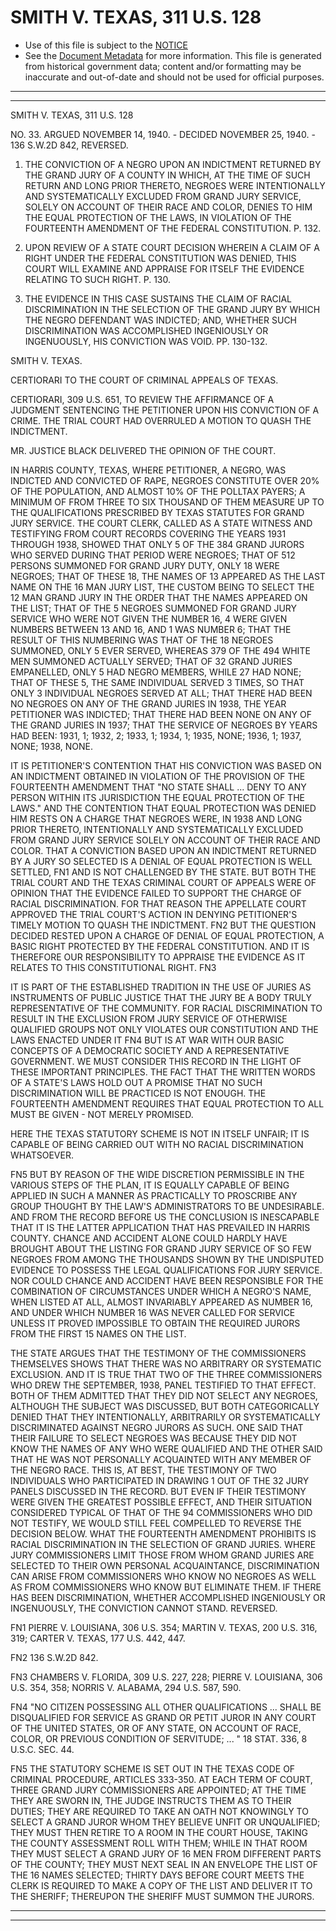 ---
---

# SMITH V. TEXAS, 311 U.S. 128

* Use of this file is subject to the [NOTICE](https://github.com/publicdocs/notice/blob/master/NOTICE)
* See the [Document Metadata](../../../) for more information.
  This file is generated from historical government data; content and/or formatting may be inaccurate and out-of-date and should not be used for official purposes.

----------
----------

SMITH V. TEXAS, 311 U.S. 128

NO. 33.  ARGUED NOVEMBER 14, 1940.  - DECIDED NOVEMBER 25, 1940.  - 136 S.W.2D 842, REVERSED.

1.  THE CONVICTION OF A NEGRO UPON AN INDICTMENT RETURNED BY THE GRAND JURY OF A COUNTY IN WHICH, AT THE TIME OF SUCH RETURN AND LONG PRIOR THERETO, NEGROES WERE INTENTIONALLY AND SYSTEMATICALLY EXCLUDED FROM GRAND JURY SERVICE, SOLELY ON ACCOUNT OF THEIR RACE AND COLOR, DENIES TO HIM THE EQUAL PROTECTION OF THE LAWS, IN VIOLATION OF THE FOURTEENTH AMENDMENT OF THE FEDERAL CONSTITUTION.  P. 132.

2.  UPON REVIEW OF A STATE COURT DECISION WHEREIN A CLAIM OF A RIGHT UNDER THE FEDERAL CONSTITUTION WAS DENIED, THIS COURT WILL EXAMINE AND APPRAISE FOR ITSELF THE EVIDENCE RELATING TO SUCH RIGHT.  P. 130.

3.  THE EVIDENCE IN THIS CASE SUSTAINS THE CLAIM OF RACIAL DISCRIMINATION IN THE SELECTION OF THE GRAND JURY BY WHICH THE NEGRO DEFENDANT WAS INDICTED; AND, WHETHER SUCH DISCRIMINATION WAS ACCOMPLISHED INGENIOUSLY OR INGENUOUSLY, HIS CONVICTION WAS VOID.  PP. 130-132.

SMITH V. TEXAS.

CERTIORARI TO THE COURT OF CRIMINAL APPEALS OF TEXAS.

CERTIORARI, 309 U.S. 651, TO REVIEW THE AFFIRMANCE OF A JUDGMENT SENTENCING THE PETITIONER UPON HIS CONVICTION OF A CRIME.  THE TRIAL COURT HAD OVERRULED A MOTION TO QUASH THE INDICTMENT.

MR. JUSTICE BLACK DELIVERED THE OPINION OF THE COURT.

IN HARRIS COUNTY, TEXAS, WHERE PETITIONER, A NEGRO, WAS INDICTED AND CONVICTED OF RAPE, NEGROES CONSTITUTE OVER 20% OF THE POPULATION, AND ALMOST 10% OF THE POLLTAX PAYERS; A MINIMUM OF FROM THREE TO SIX THOUSAND OF THEM MEASURE UP TO THE QUALIFICATIONS PRESCRIBED BY TEXAS STATUTES FOR GRAND JURY SERVICE.  THE COURT CLERK, CALLED AS A STATE WITNESS AND TESTIFYING FROM COURT RECORDS COVERING THE YEARS 1931 THROUGH 1938, SHOWED THAT ONLY 5 OF THE 384 GRAND JURORS WHO SERVED DURING THAT PERIOD WERE NEGROES; THAT OF 512 PERSONS SUMMONED FOR GRAND JURY DUTY, ONLY 18 WERE NEGROES; THAT OF THESE 18, THE NAMES OF 13 APPEARED AS THE LAST NAME ON THE 16 MAN JURY LIST, THE CUSTOM BEING TO SELECT THE 12 MAN GRAND JURY IN THE ORDER THAT THE NAMES APPEARED ON THE LIST; THAT OF THE 5 NEGROES SUMMONED FOR GRAND JURY SERVICE WHO WERE NOT GIVEN THE NUMBER 16, 4 WERE GIVEN NUMBERS BETWEEN 13 AND 16, AND 1 WAS NUMBER 6; THAT THE RESULT OF THIS NUMBERING WAS THAT OF THE 18 NEGROES SUMMONED, ONLY 5 EVER SERVED, WHEREAS 379 OF THE 494 WHITE MEN SUMMONED ACTUALLY SERVED; THAT OF 32 GRAND JURIES EMPANELLED, ONLY 5 HAD NEGRO MEMBERS, WHILE 27 HAD NONE; THAT OF THESE 5, THE SAME INDIVIDUAL SERVED 3 TIMES, SO THAT ONLY 3 INDIVIDUAL NEGROES SERVED AT ALL; THAT THERE HAD BEEN NO NEGROES ON ANY OF THE GRAND JURIES IN 1938, THE YEAR PETITIONER WAS INDICTED; THAT THERE HAD BEEN NONE ON ANY OF THE GRAND JURIES IN 1937; THAT THE SERVICE OF NEGROES BY YEARS HAD BEEN:  1931, 1; 1932, 2; 1933, 1; 1934, 1; 1935, NONE; 1936, 1; 1937, NONE; 1938, NONE.

IT IS PETITIONER'S CONTENTION THAT HIS CONVICTION WAS BASED ON AN INDICTMENT OBTAINED IN VIOLATION OF THE PROVISION OF THE FOURTEENTH AMENDMENT THAT "NO STATE SHALL  ...  DENY TO ANY PERSON WITHIN ITS JURISDICTION THE EQUAL PROTECTION OF THE LAWS."  AND THE CONTENTION THAT EQUAL PROTECTION WAS DENIED HIM RESTS ON A CHARGE THAT NEGROES WERE, IN 1938 AND LONG PRIOR THERETO, INTENTIONALLY AND SYSTEMATICALLY EXCLUDED FROM GRAND JURY SERVICE SOLELY ON ACCOUNT OF THEIR RACE AND COLOR.  THAT A CONVICTION BASED UPON AN INDICTMENT RETURNED BY A JURY SO SELECTED IS A DENIAL OF EQUAL PROTECTION IS WELL SETTLED,  FN1  AND IS NOT CHALLENGED BY THE STATE.  BUT BOTH THE TRIAL COURT AND THE TEXAS CRIMINAL COURT OF APPEALS WERE OF OPINION THAT THE EVIDENCE FAILED TO SUPPORT THE CHARGE OF RACIAL DISCRIMINATION.  FOR THAT REASON THE APPELLATE COURT APPROVED THE TRIAL COURT'S ACTION IN DENYING PETITIONER'S TIMELY MOTION TO QUASH THE INDICTMENT.  FN2  BUT THE QUESTION DECIDED RESTED UPON A CHARGE OF DENIAL OF EQUAL PROTECTION, A BASIC RIGHT PROTECTED BY THE FEDERAL CONSTITUTION.  AND IT IS THEREFORE OUR RESPONSIBILITY TO APPRAISE THE EVIDENCE AS IT RELATES TO THIS CONSTITUTIONAL RIGHT.  FN3

IT IS PART OF THE ESTABLISHED TRADITION IN THE USE OF JURIES AS INSTRUMENTS OF PUBLIC JUSTICE THAT THE JURY BE A BODY TRULY REPRESENTATIVE OF THE COMMUNITY.  FOR RACIAL DISCRIMINATION TO RESULT IN THE EXCLUSION FROM JURY SERVICE OF OTHERWISE QUALIFIED GROUPS NOT ONLY VIOLATES OUR CONSTITUTION AND THE LAWS ENACTED UNDER IT  FN4  BUT IS AT WAR WITH OUR BASIC CONCEPTS OF A DEMOCRATIC SOCIETY AND A REPRESENTATIVE GOVERNMENT.  WE MUST CONSIDER THIS RECORD IN THE LIGHT OF THESE IMPORTANT PRINCIPLES.  THE FACT THAT THE WRITTEN WORDS OF A STATE'S LAWS HOLD OUT A PROMISE THAT NO SUCH DISCRIMINATION WILL BE PRACTICED IS NOT ENOUGH.  THE FOURTEENTH AMENDMENT REQUIRES THAT EQUAL PROTECTION TO ALL MUST BE GIVEN - NOT MERELY PROMISED.

HERE THE TEXAS STATUTORY SCHEME IS NOT IN ITSELF UNFAIR; IT IS CAPABLE OF BEING CARRIED OUT WITH NO RACIAL DISCRIMINATION WHATSOEVER.

FN5  BUT BY REASON OF THE WIDE DISCRETION PERMISSIBLE IN THE VARIOUS STEPS OF THE PLAN, IT IS EQUALLY CAPABLE OF BEING APPLIED IN SUCH A MANNER AS PRACTICALLY TO PROSCRIBE ANY GROUP THOUGHT BY THE LAW'S ADMINISTRATORS TO BE UNDESIRABLE.  AND FROM THE RECORD BEFORE US THE CONCLUSION IS INESCAPABLE THAT IT IS THE LATTER APPLICATION THAT HAS PREVAILED IN HARRIS COUNTY.  CHANCE AND ACCIDENT ALONE COULD HARDLY HAVE BROUGHT ABOUT THE LISTING FOR GRAND JURY SERVICE OF SO FEW NEGROES FROM AMONG THE THOUSANDS SHOWN BY THE UNDISPUTED EVIDENCE TO POSSESS THE LEGAL QUALIFICATIONS FOR JURY SERVICE.  NOR COULD CHANCE AND ACCIDENT HAVE BEEN RESPONSIBLE FOR THE COMBINATION OF CIRCUMSTANCES UNDER WHICH A NEGRO'S NAME, WHEN LISTED AT ALL, ALMOST INVARIABLY APPEARED AS NUMBER 16, AND UNDER WHICH NUMBER 16 WAS NEVER CALLED FOR SERVICE UNLESS IT PROVED IMPOSSIBLE TO OBTAIN THE REQUIRED JURORS FROM THE FIRST 15 NAMES ON THE LIST.

THE STATE ARGUES THAT THE TESTIMONY OF THE COMMISSIONERS THEMSELVES SHOWS THAT THERE WAS NO ARBITRARY OR SYSTEMATIC EXCLUSION.  AND IT IS TRUE THAT TWO OF THE THREE COMMISSIONERS WHO DREW THE SEPTEMBER, 1938, PANEL TESTIFIED TO THAT EFFECT.  BOTH OF THEM ADMITTED THAT THEY DID NOT SELECT ANY NEGROES, ALTHOUGH THE SUBJECT WAS DISCUSSED, BUT BOTH CATEGORICALLY DENIED THAT THEY INTENTIONALLY, ARBITRARILY OR SYSTEMATICALLY DISCRIMINATED AGAINST NEGRO JURORS AS SUCH.  ONE SAID THAT THEIR FAILURE TO SELECT NEGROES WAS BECAUSE THEY DID NOT KNOW THE NAMES OF ANY WHO WERE QUALIFIED AND THE OTHER SAID THAT HE WAS NOT PERSONALLY ACQUAINTED WITH ANY MEMBER OF THE NEGRO RACE.  THIS IS, AT BEST, THE TESTIMONY OF TWO INDIVIDUALS WHO PARTICIPATED IN DRAWING 1 OUT OF THE 32 JURY PANELS DISCUSSED IN THE RECORD.  BUT EVEN IF THEIR TESTIMONY WERE GIVEN THE GREATEST POSSIBLE EFFECT, AND THEIR SITUATION CONSIDERED TYPICAL OF THAT OF THE 94 COMMISSIONERS WHO DID NOT TESTIFY, WE WOULD STILL FEEL COMPELLED TO REVERSE THE DECISION BELOW.  WHAT THE FOURTEENTH AMENDMENT PROHIBITS IS RACIAL DISCRIMINATION IN THE SELECTION OF GRAND JURIES.  WHERE JURY COMMISSIONERS LIMIT THOSE FROM WHOM GRAND JURIES ARE SELECTED TO THEIR OWN PERSONAL ACQUAINTANCE, DISCRIMINATION CAN ARISE FROM COMMISSIONERS WHO KNOW NO NEGROES AS WELL AS FROM COMMISSIONERS WHO KNOW BUT ELIMINATE THEM.  IF THERE HAS BEEN DISCRIMINATION, WHETHER ACCOMPLISHED INGENIOUSLY OR INGENUOUSLY, THE CONVICTION CANNOT STAND.  REVERSED.

FN1  PIERRE V. LOUISIANA, 306 U.S. 354; MARTIN V. TEXAS, 200 U.S. 316, 319; CARTER V. TEXAS, 177 U.S. 442, 447.

FN2  136 S.W.2D 842.

FN3  CHAMBERS V. FLORIDA, 309 U.S. 227, 228; PIERRE V. LOUISIANA, 306 U.S. 354, 358; NORRIS V. ALABAMA, 294 U.S. 587, 590.

FN4  "NO CITIZEN POSSESSING ALL OTHER QUALIFICATIONS  ...  SHALL BE DISQUALIFIED FOR SERVICE AS GRAND OR PETIT JUROR IN ANY COURT OF THE UNITED STATES, OR OF ANY STATE, ON ACCOUNT OF RACE, COLOR, OR PREVIOUS CONDITION OF SERVITUDE; ...  " 18 STAT. 336, 8 U.S.C. SEC. 44.

FN5  THE STATUTORY SCHEME IS SET OUT IN THE TEXAS CODE OF CRIMINAL PROCEDURE, ARTICLES 333-350.  AT EACH TERM OF COURT, THREE GRAND JURY COMMISSIONERS ARE APPOINTED; AT THE TIME THEY ARE SWORN IN, THE JUDGE INSTRUCTS THEM AS TO THEIR DUTIES; THEY ARE REQUIRED TO TAKE AN OATH NOT KNOWINGLY TO SELECT A GRAND JUROR WHOM THEY BELIEVE UNFIT OR UNQUALIFIED; THEY MUST THEN RETIRE TO A ROOM IN THE COURT HOUSE, TAKING THE COUNTY ASSESSMENT ROLL WITH THEM; WHILE IN THAT ROOM THEY MUST SELECT A GRAND JURY OF 16 MEN FROM DIFFERENT PARTS OF THE COUNTY; THEY MUST NEXT SEAL IN AN ENVELOPE THE LIST OF THE 16 NAMES SELECTED; THIRTY DAYS BEFORE COURT MEETS THE CLERK IS REQUIRED TO MAKE A COPY OF THE LIST AND DELIVER IT TO THE SHERIFF; THEREUPON THE SHERIFF MUST SUMMON THE JURORS.


----------
----------

